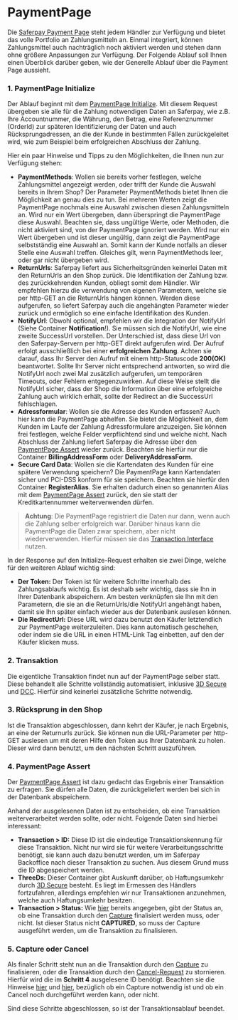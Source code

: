 # PaymentPage

Die [Saferpay Payment Page](https://saferpay.github.io/jsonapi/#ChapterPaymentPage) steht jedem Händler zur Verfügung und bietet das volle Portfolio an Zahlungsmitteln an.
Einmal integriert, können Zahlungsmittel auch nachträglich noch aktiviert werden und stehen dann ohne größere Anpassungen zur Verfügung.
Der Folgende Ablauf soll Ihnen einen Überblick darüber geben, wie der Generelle Ablauf über die Payment Page aussieht.

### 1. PaymentPage Initialize

Der Ablauf beginnt mit dem [PaymentPage Initialize](https://saferpay.github.io/jsonapi/#Payment_v1_PaymentPage_Initialize). Mit diesem Request übergeben sie alle für die Zahlung notwendigen Daten an Saferpay, wie z.B. Ihre Accountnummer, die Währung, den Betrag, eine Referenznummer (OrderId) zur späteren Identifizierung der Daten und auch Rücksprungadressen, an die der Kunde in bestimmten Fällen zurückgeleitet wird, wie zum Beispiel beim erfolgreichen Abschluss der Zahlung.

Hier ein paar Hinweise und Tipps zu den Möglichkeiten, die Ihnen nun zur Verfügung stehen:

+ **PaymentMethods**: Wollen sie bereits vorher festlegen, welche Zahlungsmittel angezeigt werden, oder trifft der Kunde die Auswahl bereits in Ihrem Shop? Der Parameter PaymentMethods bietet Ihnen die Möglichkeit an genau dies zu tun. Bei mehreren Werten zeigt die PaymentPage nochmals eine Auswahl zwischen diesen Zahlungsmitteln an. Wird nur ein Wert übergeben, dann überspringt die PaymentPage diese Auswahl. Beachten sie, dass ungültige Werte, oder Methoden, die nicht aktiviert sind, von der PaymentPage ignoriert werden. Wird nur ein Wert übergeben und ist dieser ungültig, dann zeigt die PaymentPage selbstständig eine Auswahl an. Somit kann der Kunde notfalls an dieser Stelle eine Auswahl treffen. Gleiches gilt, wenn PaymentMethods leer, oder gar nicht übergeben wird.
+ **ReturnUrls**: Saferpay liefert aus Sicherheitsgründen keinerlei Daten mit den ReturnUrls an den Shop zurück. Die Identifikation der Zahlung bzw. des zurückkehrenden Kunden, obliegt somit dem Händler. Wir empfehlen hierzu die verwendung von eigenen Parametern, welche sie per http-GET an die ReturnUrls hängen können. Werden diese aufgerufen, so liefert Saferpay auch die angehängten Parameter wieder zurück und ermöglich so eine einfache Identifikation des Kunden.
+ **NotifyUrl**: Obwohl optional, empfehlen wir die Integration der NotifyUrl (Siehe Container **Notification**!). Sie müssen sich die NotifyUrl, wie eine zweite SuccessUrl vorstellen. Der Unterschied ist, dass diese Url von den Saferpay-Servern per http-GET direkt aufgerufen wird. Der Aufruf erfolgt ausschließlich bei einer **erfolgreichen Zahlung**. Achten sie darauf, dass Ihr Server den Aufruf mit einem http-Statuscode **200(OK)** beantwortet. Sollte Ihr Server nicht entsprechend antworten, so wird die NotifyUrl noch zwei Mal zusätzlich aufgerufen, um temporären Timeouts, oder Fehlern entgegenzuwirken. Auf diese Weise stellt die NotifyUrl sicher, dass der Shop die Information über eine erfolgreiche Zahlung auch wirklich erhält, sollte der Redirect an die SuccessUrl fehlschlagen.
+ **Adressformular**: Wollen sie die Adresse des Kunden erfassen? Auch hier kann die PaymentPage abhelfen. Sie bietet die Möglichkeit an, dem Kunden im Laufe der Zahlung Adressformulare anzuzeigen. Sie können frei festlegen, welche Felder verpflichtend sind und welche nicht. Nach Abschluss der Zahlung liefert Saferpay die Adresse über den [PaymentPage Assert](https://saferpay.github.io/jsonapi/#Payment_v1_PaymentPage_Assert) wieder zurück. Beachten sie hierfür nur die Container **BillingAddressForm** oder **DeliveryAddressForm**.
+ **Secure Card Data**: Wollen sie die Kartendaten des Kunden für eine spätere Verwendung speichern? Die PaymentPage kann Kartendaten sicher und PCI-DSS konform für sie speichern. Beachten sie hierfür den Container **RegisterAlias**. Sie erhalten dadurch einen so genannten Alias mit dem [PaymentPage Assert](https://saferpay.github.io/jsonapi/#Payment_v1_PaymentPage_Assert) zurück, den sie statt der Kreditkartennummer weiterverwenden dürfen.

>
>    <i class="glyphicon glyphicon-hand-right"></i> **Achtung**: Die PaymentPage registriert die Daten nur dann, wenn auch die Zahlung selber erfolgreich war. Darüber hinaus kann die PaymentPage die Daten zwar speichern, aber nicht wiederverwenden. Hierfür müssen sie das [Transaction Interface](https://saferpay.github.io/jsonapi/#ChapterTransaction) nutzen.
>

In der Response auf den Initialize-Request erhalten sie zwei Dinge, welche für den weiteren Ablauf wichtig sind:

+ **Der Token:** Der Token ist für weitere Schritte innerhalb des Zahlungsablaufs wichtig. Es ist deshalb sehr wichtig, dass sie Ihn in Ihrer Datenbank abspeichern. Am besten verknüpfen sie Ihn mit den Parametern, die sie an die ReturnUrls/die NotifyUrl angehängt haben, damit sie Ihn später einfach wieder aus der Datenbank auslesen können.
+ **Die RedirectUrl:** Diese URL wird dazu benutzt den Käufer letztendlich zur PaymentPage weiterzuleiten. Dies kann automatisch geschehen, oder indem sie die URL in einen HTML-Link Tag einbetten, auf den der Käufer klicken muss.

### 2. Transaktion

Die eigentliche Transaktion findet nun auf der PaymentPage selber statt.
Diese behandelt alle Schritte vollständig automatisiert, inklusive [3D Secure](https://saferpay.github.io/sndbx/index.html#3ds) und [DCC](https://saferpay.github.io/sndbx/index.html#dcc).
Hierfür sind keinerlei zusätzliche Schritte notwendig.

### 3. Rücksprung in den Shop

Ist die Transaktion abgeschlossen, dann kehrt der Käufer, je nach Ergebnis, an eine der Returnurls zurück.
Sie können nun die URL-Parameter per http-GET auslesen um mit deren Hilfe den Token aus Ihrer Datenbank zu holen.
Dieser wird dann benutzt, um den nächsten Schritt auszuführen.

### 4. PaymentPage Assert

Der [PaymentPage Assert](https://saferpay.github.io/jsonapi/#Payment_v1_PaymentPage_Assert) ist dazu gedacht das Ergebnis einer Transaktion zu erfragen. Sie dürfen alle Daten, die zurückgeliefert werden bei sich in der Datenbank abspeichern.

Anhand der ausgelesenen Daten ist zu entscheiden, ob eine Transaktion weiterverarbeitet werden sollte, oder nicht.
Folgende Daten sind hierbei interessant:

+ **Transaction > ID:** Diese ID ist die eindeutige Transaktionskennung für diese Transaktion. Nicht nur wird sie für weitere Verarbeitungsschritte benötigt, sie kann auch dazu benutzt werden, um im Saferpay Backoffice nach dieser Transaktion zu suchen. Aus diesem Grund muss die ID abgespeichert werden.
+ **ThreeDs:** Dieser Container gibt Auskunft darüber, ob Haftungsumkehr durch [3D Secure](https://saferpay.github.io/sndbx/index.html#3ds) besteht. Es liegt im Ermessen des Händlers fortzufahren, allerdings empfehlen wir nur Transaktionen anzunehmen, welche auch Haftungsumkehr besitzen. 
+ **Transaction > Status:** Wie [hier](https://saferpay.github.io/sndbx/General.html#capture-batch) bereits angegeben, gibt der Status an, ob eine Transaktion durch den [Capture](https://saferpay.github.io/jsonapi/#Payment_v1_Transaction_Capture) finalisiert werden muss, oder nicht. Ist dieser Status nicht **CAPTURED**, so muss der Capture ausgeführt werden, um die Transaktion zu finalisieren.

### 5. Capture oder Cancel

Als finaler Schritt steht nun an die Transaktion durch den [Capture](https://saferpay.github.io/jsonapi/#Payment_v1_Transaction_Capture) zu finalisieren, oder die Transaktion durch den [Cancel-Request](https://saferpay.github.io/jsonapi/#Payment_v1_Transaction_Cancel) zu stornieren. Hierfür wird die im **Schritt 4** ausgelesene ID benötigt. Beachten sie die Hinweise [hier](https://saferpay.github.io/sndbx/General.html#capture-batch) und [hier](https://saferpay.github.io/sndbx/General.html#cancel-refund), bezüglich ob ein Capture notwendig ist und ob ein Cancel noch durchgeführt werden kann, oder nicht.

Sind diese Schritte abgeschlossen, so ist der Transaktionsablauf beendet.
